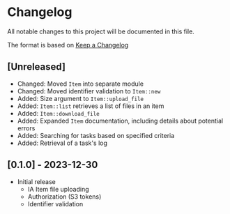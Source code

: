 # Changelog

All notable changes to this project will be documented in this file.

The format is based on [Keep a Changelog](https://keepachangelog.com/en/1.1.0/)

## [Unreleased]
- Changed: Moved `Item` into separate module
- Changed: Moved identifier validation to `Item::new`
- Added: Size argument to `Item::upload_file`
- Added: `Item::list` retrieves a list of files in an item
- Added: `Item::download_file`
- Added: Expanded `Item` documentation, including details about potential errors
- Added: Searching for tasks based on specified criteria
- Added: Retrieval of a task's log

## [0.1.0] - 2023-12-30
- Initial release
  - IA Item file uploading
  - Authorization (S3 tokens)
  - Identifier validation